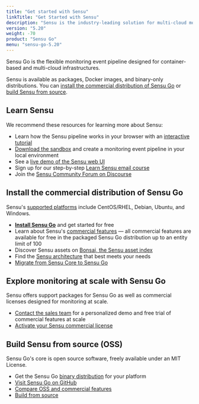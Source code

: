 ```yaml
---
title: "Get started with Sensu"
linkTitle: "Get Started with Sensu"
description: "Sensu is the industry-leading solution for multi-cloud monitoring at scale. The Sensu monitoring event pipeline helps businesses automate their monitoring workflows and gain deep visibility into their multi-cloud environments. Get started now and feel the #monitoringlove."
version: "5.20"
weight: -70
product: "Sensu Go"
menu: "sensu-go-5.20"
---
```


Sensu Go is the flexible monitoring event pipeline designed for container-based and multi-cloud infrastructures.

Sensu is available as packages, Docker images, and binary-only distributions.
You can [install the commercial distribution of Sensu Go][15] or [build Sensu from source][16].

## Learn Sensu

We recommend these resources for learning more about Sensu:

- Learn how the Sensu pipeline works in your browser with an [interactive tutorial][12]
- [Download the sandbox][7] and create a monitoring event pipeline in your local environment
- See a [live demo of the Sensu web UI][1]
- Sign up for our step-by-step [Learn Sensu email course][21]
- Join the [Sensu Community Forum on Discourse][8]

## Install the commercial distribution of Sensu Go

Sensu's [supported platforms][20] include CentOS/RHEL, Debian, Ubuntu, and Windows.

- [**Install Sensu Go**][2] and get started for free
- Learn about Sensu's [commercial features][3] &mdash; all commercial features are available for free in the packaged Sensu Go distribution up to an entity limit of 100
- Discover Sensu assets on [Bonsai, the Sensu asset index][6]
- Find the [Sensu architecture][18] that best meets your needs
- [Migrate from Sensu Core to Sensu Go][13]

## Explore monitoring at scale with Sensu Go

Sensu offers support packages for Sensu Go as well as commercial licenses designed for monitoring at scale.

- [Contact the sales team][4] for a personalized demo and free trial of commercial features at scale
- [Activate your Sensu commercial license][5]

## Build Sensu from source (OSS)

Sensu Go's core is open source software, freely available under an MIT License.

- Get the Sensu Go [binary distribution][19] for your platform
- [Visit Sensu Go on GitHub][10]
- [Compare OSS and commercial features][14]
- [Build from source][11]

[1]: ../learn/demo/
[2]: ../installation/install-sensu/
[3]: ../commercial
[4]: https://sensu.io/contact?subject=contact-sales
[5]: ../commercial/#get-started-with-commercial-features-in-sensu-go
[6]: https://bonsai.sensu.io/
[7]: ../learn/sandbox/
[8]: https://discourse.sensu.io/
[9]: ../reference/license/
[10]: https://github.com/sensu/sensu-go/
[11]: https://github.com/sensu/sensu-go/blob/master/README.md#building-from-source
[12]: ../learn/learn-in-15/
[13]: ../migrate/
[14]: https://sensu.io/features#free-vs-paid
[15]: #install-the-commercial-distribution-of-sensu-go
[16]: #build-sensu-from-source-oss
[17]: #explore-monitoring-at-scale-with-sensu-go
[18]: ../guides/deploying/#common-sensu-architectures
[19]: ../platforms/#binary-only-distributions
[20]: ../platforms/
[21]: https://sensu.io/learn
